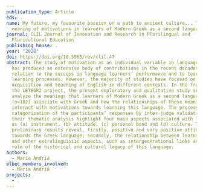 ```yaml
---
publication_type: Article
eds: .
name: My future, my favourite passion or a path to ancient culture... The
  meaning of motivations in learners of Modern Greek as a second language
journal: CLIL Journal of Innovation and Research in Plurilingual and
  Pluricultural Education
publishing_house: .
year: "2020"
doi: https://doi.org/10.5565/rev/clil.47
abstract: The study of motivation as an individual variable in language learning
  has produced an extensive body of contributions in the recent decades in
  relation to the success in language learners’ performance and to teaching and
  learning processes. However, the majority of studies have focused on the
  acquisition and teaching of English in different contexts. In the framework of
  the LETEGR2 project, the present exploratory and qualitative study seeks to
  analyze the meanings that learners of Modern Greek as a second language
  (n=102) associate with Greek and how the relationships of these meanings
  interact with motivations towards learning this language. The processing and
  categorization of the participants’ responses by inter‑judge validation and
  their thematic analysis highlight four main aspects associated with language
  as (a) instrument, (b) attitude, (c) personal bond and (d) culture. The
  preliminary results reveal, firstly, positive and very positive attitudes
  towards the Greek language; secondly, the relationship between learning Greek
  and other extralinguistic aspects, such as intergenerational links and the
  role of the historical and cultural legacy of this language.
authors:
  - Maria Andriá
elbec_members_involved:
  - Maria Andriá
projects:
  - .
---
```

